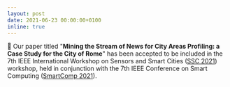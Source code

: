 ```yaml
---
layout: post
date: 2021-06-23 00:00:00+0100
inline: true
---
```


:tada: Our paper titled "<b>Mining the Stream of News for City Areas Profiling: a Case Study for the City of Rome</b>" has been accepted to be included in the 7th IEEE International Workshop on Sensors and Smart Cities (<a href="http://ssc2021.unime.it/" target="_blank">SSC 2021</a>) workshop, held in conjunction with the 7th IEEE Conference on Smart Computing (<a href="https://www.smart-comp.info/" target="_blank">SmartComp 2021</a>).
